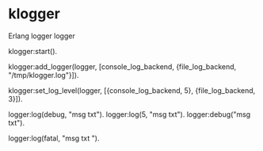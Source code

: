 klogger
=======





Erlang logger logger

klogger:start().

klogger:add_logger(logger, [console_log_backend, {file_log_backend, "/tmp/klogger.log"}]). 


klogger:set_log_level(logger, [{console_log_backend, 5}, {file_log_backend, 3}]).

logger:log(debug, "msg txt").
logger:log(5, "msg txt").
logger:debug("msg txt").


logger:log(fatal, "msg txt ").

